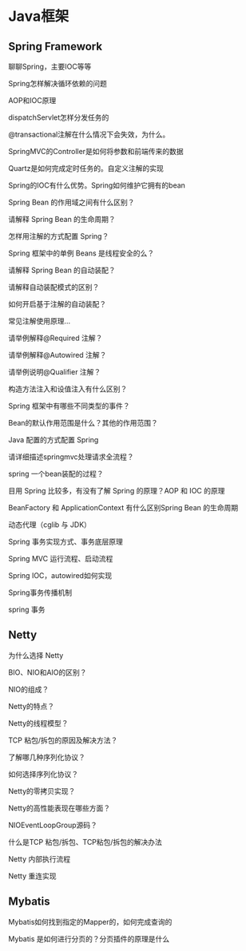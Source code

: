 # Java框架


##  Spring Framework

聊聊Spring，主要IOC等等

Spring怎样解决循环依赖的问题

AOP和IOC原理

dispatchServlet怎样分发任务的

@transactional注解在什么情况下会失效，为什么。

SpringMVC的Controller是如何将参数和前端传来的数据

Quartz是如何完成定时任务的。自定义注解的实现

Spring的IOC有什么优势。Spring如何维护它拥有的bean

Spring Bean 的作用域之间有什么区别？

请解释 Spring Bean 的生命周期？

怎样用注解的方式配置 Spring？

Spring 框架中的单例 Beans 是线程安全的么？

请解释 Spring Bean 的自动装配？

请解释自动装配模式的区别？

如何开启基于注解的自动装配？

常见注解使用原理...

请举例解释@Required 注解？

请举例解释@Autowired 注解？

请举例说明@Qualifier 注解？

构造方法注入和设值注入有什么区别？

Spring 框架中有哪些不同类型的事件？

Bean的默认作用范围是什么？其他的作用范围？

Java 配置的方式配置 Spring

请详细描述springmvc处理请求全流程？

spring 一个bean装配的过程？

目用 Spring 比较多，有没有了解 Spring 的原理？AOP 和 IOC 的原理

BeanFactory 和 ApplicationContext 有什么区别Spring Bean 的生命周期

动态代理（cglib 与 JDK）

Spring 事务实现方式、事务底层原理

Spring MVC 运行流程、启动流程

Spring IOC，autowired如何实现

Spring事务传播机制

spring 事务


##  Netty

为什么选择 Netty

BIO、NIO和AIO的区别？

NIO的组成？

Netty的特点？

Netty的线程模型？

TCP 粘包/拆包的原因及解决方法？

了解哪几种序列化协议？

如何选择序列化协议？

Netty的零拷贝实现？

Netty的高性能表现在哪些方面？

NIOEventLoopGroup源码？

什么是TCP 粘包/拆包、TCP粘包/拆包的解决办法

Netty 内部执行流程

Netty 重连实现



##  Mybatis

Mybatis如何找到指定的Mapper的，如何完成查询的

Mybatis 是如何进行分页的？分页插件的原理是什么




